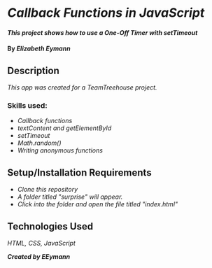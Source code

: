 # _Callback Functions in JavaScript_

#### _This project shows how to use a One-Off Timer with setTimeout_

#### By _**Elizabeth Eymann**_

## Description

_This app was created for a TeamTreehouse project._
### Skills used:
* _Callback functions_
* _textContent and getElementById_
* _setTimeout_
* _Math.random()_
* _Writing anonymous functions_


## Setup/Installation Requirements

* _Clone this repository_
* _A folder titled "surprise" will appear._
* _Click into the folder and open the file titled "index.html"_


## Technologies Used

_HTML, CSS, JavaScript_

**_Created by EEymann_**

